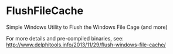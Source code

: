 FlushFileCache
==============

Simple Windows Utility to Flush the Windows File Cage (and more)

For more details and pre-compiled binaries, see:
http://www.delphitools.info/2013/11/29/flush-windows-file-cache/
